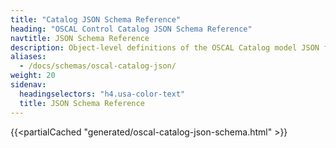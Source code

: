 ```yaml
---
title: "Catalog JSON Schema Reference"
heading: "OSCAL Control Catalog JSON Schema Reference"
navtitle: JSON Schema Reference
description: Object-level definitions of the OSCAL Catalog model JSON format.
aliases:
  - /docs/schemas/oscal-catalog-json/
weight: 20
sidenav:
  headingselectors: "h4.usa-color-text"
  title: JSON Schema Reference
---
```


{{<partialCached "generated/oscal-catalog-json-schema.html" >}}
